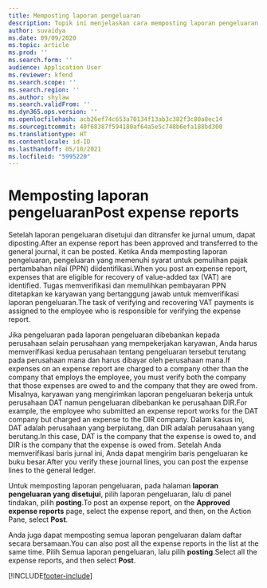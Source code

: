 ```yaml
---
title: Memposting laporan pengeluaran
description: Topik ini menjelaskan cara memposting laporan pengeluaran.
author: suvaidya
ms.date: 09/09/2020
ms.topic: article
ms.prod: ''
ms.search.form: ''
audience: Application User
ms.reviewer: kfend
ms.search.scope: ''
ms.search.region: ''
ms.author: shylaw
ms.search.validFrom: ''
ms.dyn365.ops.version: ''
ms.openlocfilehash: acb26ef74c653a70134f13ab3c382f3c80a8ec14
ms.sourcegitcommit: 40f68387f594180af64a5e5c748b6efa188bd300
ms.translationtype: HT
ms.contentlocale: id-ID
ms.lasthandoff: 05/10/2021
ms.locfileid: "5995220"
---
```

# <a name="post-expense-reports"></a><span data-ttu-id="d8925-103">Memposting laporan pengeluaran</span><span class="sxs-lookup"><span data-stu-id="d8925-103">Post expense reports</span></span>

<span data-ttu-id="d8925-104">Setelah laporan pengeluaran disetujui dan ditransfer ke jurnal umum, dapat diposting.</span><span class="sxs-lookup"><span data-stu-id="d8925-104">After an expense report has been approved and transferred to the general journal, it can be posted.</span></span> <span data-ttu-id="d8925-105">Ketika Anda memposting laporan pengeluaran, pengeluaran yang memenuhi syarat untuk pemulihan pajak pertambahan nilai (PPN) diidentifikasi.</span><span class="sxs-lookup"><span data-stu-id="d8925-105">When you post an expense report, expenses that are eligible for recovery of value-added tax (VAT) are identified.</span></span> <span data-ttu-id="d8925-106">Tugas memverifikasi dan memulihkan pembayaran PPN ditetapkan ke karyawan yang bertanggung jawab untuk memverifikasi laporan pengeluaran.</span><span class="sxs-lookup"><span data-stu-id="d8925-106">The task of verifying and recovering VAT payments is assigned to the employee who is responsible for verifying the expense report.</span></span>

<span data-ttu-id="d8925-107">Jika pengeluaran pada laporan pengeluaran dibebankan kepada perusahaan selain perusahaan yang mempekerjakan karyawan, Anda harus memverifikasi kedua perusahaan tentang pengeluaran tersebut terutang pada perusahaan mana dan harus dibayar oleh perusahaan mana.</span><span class="sxs-lookup"><span data-stu-id="d8925-107">If expenses on an expense report are charged to a company other than the company that employs the employee, you must verify both the company that those expenses are owed to and the company that they are owed from.</span></span> <span data-ttu-id="d8925-108">Misalnya, karyawan yang mengirimkan laporan pengeluaran bekerja untuk perusahaan DAT namun pengeluaran dibebankan ke perusahaan DIR.</span><span class="sxs-lookup"><span data-stu-id="d8925-108">For example, the employee who submitted an expense report works for the DAT company but charged an expense to the DIR company.</span></span> <span data-ttu-id="d8925-109">Dalam kasus ini, DAT adalah perusahaan yang berpiutang, dan DIR adalah perusahaan yang berutang.</span><span class="sxs-lookup"><span data-stu-id="d8925-109">In this case, DAT is the company that the expense is owed to, and DIR is the company that the expense is owed from.</span></span> <span data-ttu-id="d8925-110">Setelah Anda memverifikasi baris jurnal ini, Anda dapat mengirim baris pengeluaran ke buku besar.</span><span class="sxs-lookup"><span data-stu-id="d8925-110">After you verify these journal lines, you can post the expense lines to the general ledger.</span></span>

<span data-ttu-id="d8925-111">Untuk memposting laporan pengeluaran, pada halaman **laporan pengeluaran yang disetujui**, pilih laporan pengeluaran, lalu di panel tindakan, pilih **posting**.</span><span class="sxs-lookup"><span data-stu-id="d8925-111">To post an expense report, on the **Approved expense reports** page, select the expense report, and then, on the Action Pane, select **Post**.</span></span>

<span data-ttu-id="d8925-112">Anda juga dapat memposting semua laporan pengeluaran dalam daftar secara bersamaan.</span><span class="sxs-lookup"><span data-stu-id="d8925-112">You can also post all the expense reports in the list at the same time.</span></span> <span data-ttu-id="d8925-113">Pilih Semua laporan pengeluaran, lalu pilih **posting**.</span><span class="sxs-lookup"><span data-stu-id="d8925-113">Select all the expense reports, and then select **Post**.</span></span>


[!INCLUDE[footer-include](../includes/footer-banner.md)]